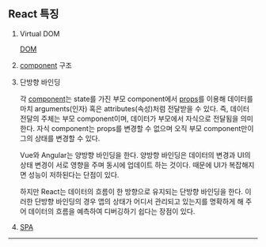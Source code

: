 ## React 특징

1. Virtual DOM

   [DOM](https://github.com/976520/TIL/blob/main/javascript/DOM.md)

2. [component](https://github.com/976520/TIL/blob/main/react/component.md) 구조

3. 단방향 바인딩

   각 [component](https://github.com/976520/TIL/blob/main/react/component.md)는 state를 가진 부모 component에서 [props](https://github.com/976520/TIL/blob/main/react/props.md)를 이용해 데이터를 마치 arguments(인자) 혹은 attributes(속성)처럼 전달받을 수 있다. 즉, 데이터 전달의 주체는 부모 component이며, 데이터가 부모에서 자식으로 전달됨을 의미한다. 자식 component는 props를 변경할 수 없으며 오직 부모 component만이 그의 상태를 변경할 수 있다.

   Vue와 Angular는 양방향 바인딩을 한다. 양방향 바인딩은 데이터의 변경과 UI의 상태 변경이 서로 영향을 주며 동시에 업데이트 하는 것이다. 때문에 UI가 복잡해지면 성능이 저하된다는 단점이 있다.

   하지만 React는 데이터의 흐름이 한 방향으로 유지되는 단방향 바인딩을 한다. 이러한 단방향 바인딩의 경우 앱의 상태가 어디서 관리되고 있는지를 명확하게 해 주어 데이터의 흐름을 예측하여 디버깅하기 쉽다는 장점이 있다.

4. [SPA](https://github.com/976520/TIL/blob/main/Web/%ED%8E%98%EC%9D%B4%EC%A7%80%20%EA%B5%AC%EC%84%B1%20%EB%B0%A9%EC%8B%9D/SPA.md)

---
